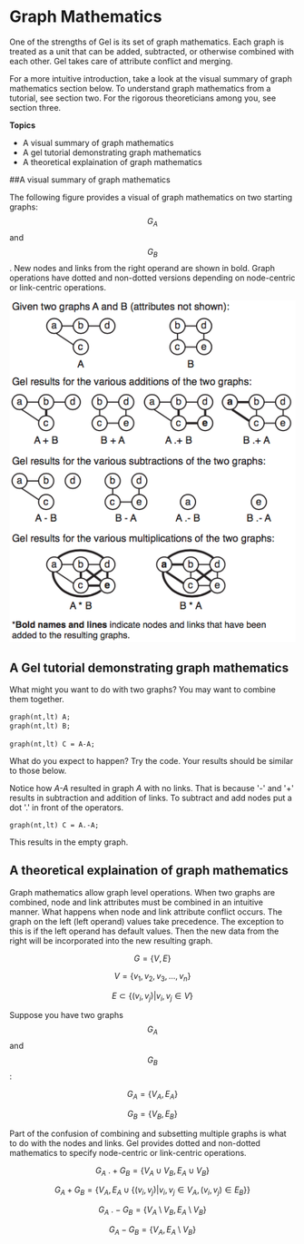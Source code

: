 # Graph Mathematics

One of the strengths of Gel is its set of graph mathematics. Each graph is treated as a unit that can be added, subtracted, or otherwise combined with each other. Gel takes care of attribute conflict and merging. 

For a more intuitive introduction, take a look at the visual summary of graph mathematics section below. To understand graph mathematics from a tutorial, see section two. For the rigorous theoreticians among you, see section three.

**Topics**
* A visual summary of graph mathematics
* A gel tutorial demonstrating graph mathematics
* A theoretical explaination of graph mathematics

##A visual summary of graph mathematics

The following figure provides a visual of graph mathematics on two starting graphs: $$G_A$$ and $$G_B$$. New nodes and links from the right operand are shown in bold. Graph operations have dotted and non-dotted versions depending on node-centric or link-centric operations.

![](imgs/img20.png)

## A Gel tutorial demonstrating graph mathematics

What might you want to do with two graphs? You may want to combine them together. 

```
graph(nt,lt) A;
graph(nt,lt) B;

graph(nt,lt) C = A-A;
```
What do you expect to happen? Try the code. Your results should be similar to those below.

Notice how *A-A* resulted in graph *A* with no links. That is because '-' and '+' results in subtraction and addition of links. To subtract and add nodes put a dot '.' in front of the operators. 

```
graph(nt,lt) C = A.-A;
```

This results in the empty graph.


## A theoretical explaination of graph mathematics

Graph mathematics allow graph level operations. When two graphs are combined, node and link attributes must be combined in an intuitive manner. What happens when node and link attribute conflict occurs. The graph on the left (left operand) values take precedence. The exception to this is if the left operand has default values. Then the new data from the right will be incorporated into the new resulting graph.

$$G=\{V,E\}$$

$$V=\{v_1,v_2,v_3,...,v_n\}$$

$$E \subset \{(v_i,v_j)|v_i,v_j \in V\}$$

Suppose you have two graphs $$G_A$$ and $$G_B$$:

$$G_A=\{V_A,E_A\}$$

$$G_B=\{V_B,E_B\}$$

Part of the confusion of combining and subsetting multiple graphs is what to do with the nodes and links. Gel provides dotted and non-dotted mathematics to specify node-centric or link-centric operations.

$$G_A\ .+G_B=\{V_A \cup V_B, E_A \cup V_B\}$$

$$G_A +G_B=\{V_A, E_A \cup \{(v_i,v_j)|v_i,v_j \in V_A, (v_i,v_j) \in E_B\}\}$$

$$G_A\ .-G_B=\{V_A \setminus V_B, E_A \setminus V_B\}$$

$$G_A -G_B=\{V_A, E_A \setminus V_B\}$$

